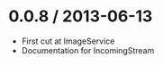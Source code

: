 0.0.8 / 2013-06-13 
==================

 * First cut at ImageService
 * Documentation for IncomingStream
